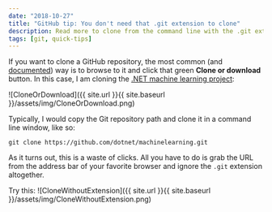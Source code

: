 ```yaml
---
date: "2018-10-27"
title: "GitHub tip: You don't need that .git extension to clone"
description: Read more to clone from the command line with the .git extension!
tags: [git, quick-tips]
---
```


If you want to clone a GitHub repository, the most common (and [documented](https://help.github.com/articles/cloning-a-repository/)) way is to browse to it and click that green **Clone or download** button. In this case, I am cloning the [.NET machine learning project](https://github.com/dotnet/machinelearning):

![CloneOrDownload]({{ site.url }}{{ site.baseurl }}/assets/img/CloneOrDownload.png)

Typically, I would copy the Git repository path and clone it in a command line window, like so:

`git clone https://github.com/dotnet/machinelearning.git`

As it turns out, this is a waste of clicks. All you have to do is grab the URL from the address bar of your favorite browser and ignore the `.git` extension altogether.

Try this:
![CloneWithoutExtension]({{ site.url }}{{ site.baseurl }}/assets/img/CloneWithoutExtension.png)
